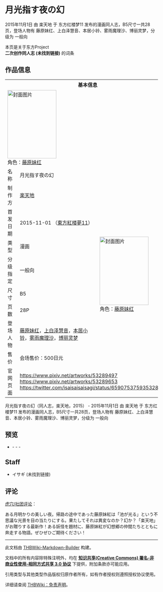 # 月光指す夜の幻

<!-- source html: G:\repos\THBWiki-Markdown-Builder\THBWikiMarkdown\Temp\main\b\b4\ns0%3A%E6%9C%88%E5%85%89%E6%8C%87%E3%81%99%E5%A4%9C%E3%81%AE%E5%B9%BB.html -->

2015年11月1日 由 楽天地 于 东方红楼梦11 发布的漫画同人志，B5尺寸一共28页，登场人物有 藤原妹红、上白泽慧音、本居小铃、雾雨魔理沙、博丽灵梦，分级为 一般向

本页是关于东方Project  
 **二次创作同人志 (未找到链接)** 的词条

## 作品信息

<table><tbody><tr><th colspan="3">基本信息</th></tr><tr><td class="cover-artwork-mobile" colspan="2"><a href="./文件-月光指す夜の幻封面.png.md" class="image" title="封面图片"><img alt="封面图片" src="https://upload.thwiki.cc/thumb/5/53/%E6%9C%88%E5%85%89%E6%8C%87%E3%81%99%E5%A4%9C%E3%81%AE%E5%B9%BB%E5%B0%81%E9%9D%A2.png/161px-%E6%9C%88%E5%85%89%E6%8C%87%E3%81%99%E5%A4%9C%E3%81%AE%E5%B9%BB%E5%B0%81%E9%9D%A2.png" decoding="async" loading="lazy" width="161" height="224" srcset="https://upload.thwiki.cc/thumb/5/53/%E6%9C%88%E5%85%89%E6%8C%87%E3%81%99%E5%A4%9C%E3%81%AE%E5%B9%BB%E5%B0%81%E9%9D%A2.png/242px-%E6%9C%88%E5%85%89%E6%8C%87%E3%81%99%E5%A4%9C%E3%81%AE%E5%B9%BB%E5%B0%81%E9%9D%A2.png 1.5x, https://upload.thwiki.cc/thumb/5/53/%E6%9C%88%E5%85%89%E6%8C%87%E3%81%99%E5%A4%9C%E3%81%AE%E5%B9%BB%E5%B0%81%E9%9D%A2.png/323px-%E6%9C%88%E5%85%89%E6%8C%87%E3%81%99%E5%A4%9C%E3%81%AE%E5%B9%BB%E5%B0%81%E9%9D%A2.png 2x" data-file-width="420" data-file-height="583"></a><div class="cover-char">角色：<a href="./藤原妹红.md" title="藤原妹红">藤原妹红</a></div></td>
</tr><tr><td class="label">名称</td><td colspan="2"> 月光指す夜の幻 </td></tr><tr><td class="label">制作方</td><td><a href="./楽天地.md" title="楽天地">楽天地</a></td><td class="cover-artwork" rowspan="8" style="min-width:224px;"><a href="./文件-月光指す夜の幻封面.png.md" class="image" title="封面图片"><img alt="封面图片" src="https://upload.thwiki.cc/thumb/5/53/%E6%9C%88%E5%85%89%E6%8C%87%E3%81%99%E5%A4%9C%E3%81%AE%E5%B9%BB%E5%B0%81%E9%9D%A2.png/161px-%E6%9C%88%E5%85%89%E6%8C%87%E3%81%99%E5%A4%9C%E3%81%AE%E5%B9%BB%E5%B0%81%E9%9D%A2.png" decoding="async" loading="lazy" width="161" height="224" srcset="https://upload.thwiki.cc/thumb/5/53/%E6%9C%88%E5%85%89%E6%8C%87%E3%81%99%E5%A4%9C%E3%81%AE%E5%B9%BB%E5%B0%81%E9%9D%A2.png/242px-%E6%9C%88%E5%85%89%E6%8C%87%E3%81%99%E5%A4%9C%E3%81%AE%E5%B9%BB%E5%B0%81%E9%9D%A2.png 1.5x, https://upload.thwiki.cc/thumb/5/53/%E6%9C%88%E5%85%89%E6%8C%87%E3%81%99%E5%A4%9C%E3%81%AE%E5%B9%BB%E5%B0%81%E9%9D%A2.png/323px-%E6%9C%88%E5%85%89%E6%8C%87%E3%81%99%E5%A4%9C%E3%81%AE%E5%B9%BB%E5%B0%81%E9%9D%A2.png 2x" data-file-width="420" data-file-height="583"></a><div class="cover-char">角色：<a href="./藤原妹红.md" title="藤原妹红">藤原妹红</a></div></td>
</tr><tr><td class="label">首发日期</td><td>2015-11-01&#160;（<a href="/展会作品列表?e=%E4%B8%9C%E6%96%B9%E7%BA%A2%E6%A5%BC%E6%A2%A6%2311">東方紅楼夢11</a>）</td></tr><tr><td class="label">类型</td><td>漫画</td></tr><tr><td class="label">分级指定</td><td>一般向</td></tr><tr><td class="label">尺寸</td><td>B5</td></tr><tr><td class="label">页数</td><td>28P</td></tr><tr><td class="label">登场人物</td><td><a href="./藤原妹红.md" title="藤原妹红">藤原妹红</a>，<a href="./上白泽慧音.md" title="上白泽慧音">上白泽慧音</a>，<a href="./本居小铃.md" title="本居小铃">本居小铃</a>，<a href="./雾雨魔理沙.md" title="雾雨魔理沙">雾雨魔理沙</a>，<a href="./博丽灵梦.md" title="博丽灵梦">博丽灵梦</a></td></tr><tr><td class="label">售价</td><td>会场售价：500日元</td></tr>
<tr><td class="label">官网页面</td><td colspan="2"><a rel="nofollow" class="external free" href="https://www.pixiv.net/artworks/53289497">https://www.pixiv.net/artworks/53289497</a><br><a rel="nofollow" class="external free" href="https://www.pixiv.net/artworks/53289653">https://www.pixiv.net/artworks/53289653</a><br><a rel="nofollow" class="external free" href="https://twitter.com/isaisaisaisagi/status/659075375935328257">https://twitter.com/isaisaisaisagi/status/659075375935328257</a></td></tr></tbody></table>

月光指す夜の幻（同人志，楽天地，2015） - 2015年11月1日 由 楽天地 于 东方红楼梦11 发布的漫画同人志，B5尺寸一共28页，登场人物有 藤原妹红、上白泽慧音、本居小铃、雾雨魔理沙、博丽灵梦，分级为 一般向

## 预览
- [](./文件-月光指す夜の幻预览图1.jpg.md)- [](./文件-月光指す夜の幻预览图2.jpg.md)- [](./文件-月光指す夜の幻预览图3.jpg.md)- [](./文件-月光指す夜の幻预览图4.jpg.md)


## Staff
- イサギ (未找到链接)


## 评论

  
[虎穴/社团评论](https://ec.toranoana.jp/tora_r/ec/item/040030361671/)：  

ある月明かりの美しい夜。帰路の途中であった藤原妹紅は「池が光る」という不思議な光景を目の当たりにする。果たしてそれは異変なのか？幻か？「楽天地」がお贈りする最新作！ある妖怪を題材に、藤原妹紅が幻想郷の仲間たちとともに奔走する物語。ぜひぜひご期待ください！
  


  
  

  





---

此文档由 [THBWiki-Markdown-Builder](https://github.com/Delsin-Yu/THBWiki-Markdown-Builder) 构建。

文档中的所有内容除特殊注明外，均在 [**知识共享(Creative Commons) 署名-非商业性使用-相同方式共享 3.0 协议**](https://creativecommons.org/licenses/by-sa/3.0/deed.zh-hans) 下提供，附加条款亦可能应用。

引用类型与其他类型作品版权归原作者所有，如有作者授权则遵照授权协议使用。

详细请查阅 [THBWiki：免责声明](https://thbwiki.cc/THBWiki:%E5%85%8D%E8%B4%A3%E5%A3%B0%E6%98%8E)。

